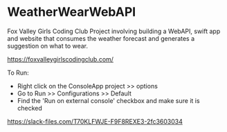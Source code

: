 # WeatherWearWebAPI
Fox Valley Girls Coding Club Project involving building a WebAPI, swift app and website that consumes the weather forecast and generates a suggestion on what to wear. 

https://foxvalleygirlscodingclub.com/

To Run:
- Right click on the ConsoleApp project >> options
- Go to Run >> Configurations >> Default
- Find the 'Run on external console' checkbox and make sure it is checked

https://slack-files.com/T70KLFWJE-F9F8REXE3-2fc3603034 
